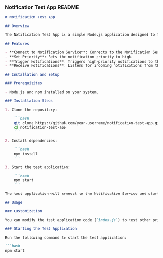 
### Notification Test App README

```markdown
# Notification Test App

## Overview

The Notification Test App is a simple Node.js application designed to test the Notification Service. It connects to the Notification Service using Socket.io and triggers notifications based on priority and custom events to verify the functionality of the service.

## Features

- **Connect to Notification Service**: Connects to the Notification Service using Socket.io.
- **Set Priority**: Sets the notification priority to high.
- **Trigger Notifications**: Triggers high-priority notifications to the Notification Service.
- **Receive Notifications**: Listens for incoming notifications from the Notification Service.

## Installation and Setup

### Prerequisites

- Node.js and npm installed on your system.

### Installation Steps

1. Clone the repository:

    ```bash
    git clone https://github.com/your-username/notification-test-app.git
    cd notification-test-app
    ```

2. Install dependencies:

    ```bash
    npm install
    ```

3. Start the test application:

    ```bash
    npm start
    ```

The test application will connect to the Notification Service and start testing the notification functionality.

## Usage

### Customization

You can modify the test application code (`index.js`) to test other priority levels and custom event-based triggers as per your requirements.

### Starting the Test Application

Run the following command to start the test application:

```bash
npm start
